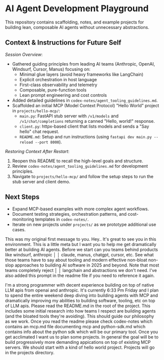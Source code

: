  # AI Agent Development Playground

 This repository contains scaffolding, notes, and example projects for building lean, composable AI agents without unnecessary abstractions.

 ## Context & Instructions for Future Self

 *Session Overview*:
 - Gathered guiding principles from leading AI teams (Anthropic, OpenAI, Windsurf, Cursor, Manus) focusing on:
   - Minimal glue layers (avoid heavy frameworks like LangChain)
   - Explicit orchestration in host language
   - First-class observability and telemetry
   - Composable, pure-function tools
   - Lean prompt engineering and cost controls
 - Added detailed guidelines in `codex-notes/agent_tooling_guidelines.md`.
 - Scaffolded an initial MCP (Model Context Protocol) "Hello World" project in `projects/hello-mcp/`:
   - `main.py`: FastAPI stub server with `/v1/models` and `/v1/chat/completions` returning a canned "Hello, world!" response.
   - `client.py`: httpx-based client that lists models and sends a "Say hello" chat request.
   - `README.md`: Setup and run instructions (using `fastapi dev main.py --reload --port 8000`).

 *Restoring Context After Restart*:
 1. Reopen this README to recall the high-level goals and structure.
 2. Review `codex-notes/agent_tooling_guidelines.md` for development principles.
 3. Navigate to `projects/hello-mcp/` and follow the setup steps to run the stub server and client demo.

 ## Next Steps
 - Expand MCP-based examples with more complex agent workflows.
 - Document testing strategies, orchestration patterns, and cost-monitoring templates in `codex-notes/`.
 - Iterate on new projects under `projects/` as we prototype additional use cases.


This was my original first message to you.
 Hey.. It's great to see you in this environment. This is a little meta but I want you to help me get dramatically better at building AI agents. Before we start can you teams behind products like windsurf, anthropic   │
│ claude, manus, chatgpt, cursor, etc. See what those teams have to say about tooling and modern effective non-bloat non-slop approaches to building AI software in 2025 and beyond. Note that most teams completely reject │
│  langchain and abstractions we don't need. I've also added this prompt in the readme file if you need to reference it again.   

I'm a strong programmer with decent experience building on top of native LLM apis from openai and anthropic. It's
currently 6:33 Pm Friday and I plan to spend the entire weekend deep diving into building agents with MCP and
dramatically improving my abilities to building software, tooling, etc on top of LLM apis. Please read the README.md in
the root of the project. This includes some initial research into how teams I respect are building agents (and the
bloated tools they're avoiding). This should guide our philosophy as we work. Once you read the readme please check
codex-notes which contains an mcp.md file documenting mcp and python-sdk.md which contains info about the python sdk
which will be our primary tool. Once you get acclimated I want us to plan some projects. In general the goal will be to
build progressively more demanding appications on top of existing MCP servers. We should start with a kind of hello
world project. Projects will go in the projects directory.

